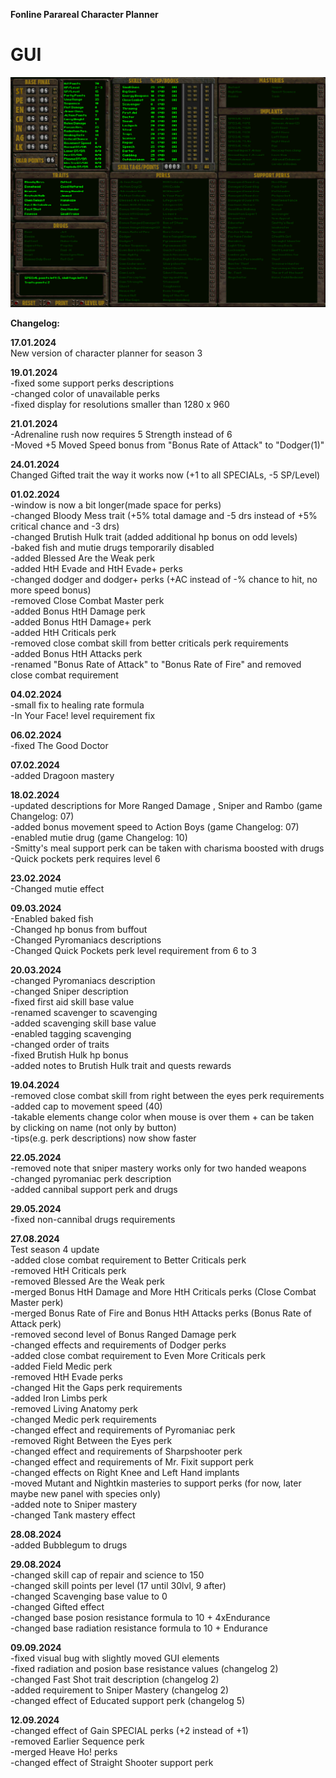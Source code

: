 **Fonline Parareal Character Planner**<br/>


# GUI
![screen](https://github.com/krysztok/Fonline-Parareal-Character-Planner-/blob/main/screenshot.png)


**Changelog:**

**17.01.2024**<br>
New version of character planner for season 3<br>

**19.01.2024**<br>
-fixed some support perks descriptions<br>
-changed color of unavailable perks <br>
-fixed display for resolutions smaller than 1280 x 960<br>

**21.01.2024**<br>
-Adrenaline rush now requires 5 Strength instead of 6<br>
-Moved +5 Moved Speed bonus from "Bonus Rate of Attack" to "Dodger(1)"<br>

**24.01.2024**<br>
Changed Gifted trait the way it works now (+1 to all SPECIALs, -5 SP/Level)<br>

**01.02.2024**<br>
-window is now a bit longer(made space for perks)<br>
-changed Bloody Mess trait (+5% total damage and -5 drs instead of +5% critical chance and -3 drs)<br>
-changed Brutish Hulk trait (added additional hp bonus on odd levels)<br>
-baked fish and mutie drugs temporarily disabled<br>
-added Blessed Are the Weak perk<br>
-added HtH Evade and HtH Evade+ perks<br>
-changed dodger and dodger+ perks (+AC instead of -% chance to hit, no more speed bonus)<br>
-removed Close Combat Master perk<br>
-added Bonus HtH Damage perk<br>
-added Bonus HtH Damage+ perk<br>
-added HtH Criticals perk<br>
-removed close combat skill from better criticals perk requirements<br>
-added Bonus HtH Attacks perk<br>
-renamed "Bonus Rate of Attack" to "Bonus Rate of Fire" and removed close combat requirement<br>

**04.02.2024**<br>
-small fix to healing rate formula<br>
-In Your Face! level requirement fix<br>

**06.02.2024**<br>
-fixed The Good Doctor<br>

**07.02.2024**<br>
-added Dragoon mastery<br>

**18.02.2024**<br>
-updated descriptions for More Ranged Damage , Sniper and Rambo (game Changelog: 07)<br>
-added bonus movement speed to Action Boys (game Changelog: 07)<br>
-enabled mutie drug (game Changelog: 10)<br>
-Smitty's meal support perk can be taken with charisma boosted with drugs<br>
-Quick pockets perk requires level 6 <br>

**23.02.2024**<br>
-Changed mutie effect <br>

**09.03.2024**<br>
-Enabled baked fish <br>
-Changed hp bonus from buffout <br>
-Changed Pyromaniacs descriptions <br>
-Changed Quick Pockets perk level requirement from 6 to 3 <br>

**20.03.2024**<br>
-changed Pyromaniacs description <br>
-changed Sniper description <br>
-fixed first aid skill base value <br>
-renamed scavenger to scavenging <br>
-added scavenging skill base value <br>
-enabled tagging scavenging <br>
-changed order of traits <br>
-fixed Brutish Hulk hp bonus <br>
-added notes to Brutish Hulk trait and quests rewards <br>

**19.04.2024**<br>
-removed close combat skill from right between the eyes perk requirements<br>
-added cap to movement speed (40)<br>
-takable elements change color when mouse is over them + can be taken by clicking on name (not only by button)<br>
-tips(e.g. perk descriptions) now show faster <br>

**22.05.2024**<br>
-removed note that sniper mastery works only for two handed weapons <br>
-changed pyromaniac perk description <br>
-added cannibal support perk and drugs <br>

**29.05.2024**<br>
-fixed non-cannibal drugs requirements <br>

**27.08.2024**<br>
Test season 4 update <br>
-added close combat requirement to Better Criticals perk<br>
-removed HtH Criticals perk<br>
-removed Blessed Are the Weak perk<br>
-merged Bonus HtH Damage and More HtH Criticals perks (Close Combat Master perk)<br>
-merged Bonus Rate of Fire and Bonus HtH Attacks perks (Bonus Rate of Attack perk)<br>
-removed second level of Bonus Ranged Damage perk<br>
-changed effects and requirements of Dodger perks<br>
-added close combat requirement to Even More Criticals perk<br>
-added Field Medic perk<br>
-removed HtH Evade perks<br>
-changed Hit the Gaps perk requirements<br>
-added Iron Limbs perk<br>
-removed Living Anatomy perk<br>
-changed Medic perk requirements<br>
-changed effect and requirements of Pyromaniac perk <br>
-removed Right Between the Eyes perk<br>
-changed effect and requirements of Sharpshooter perk <br>
-changed effect and requirements of Mr. Fixit support perk <br>
-changed effects on Right Knee and Left Hand implants<br>
-moved Mutant and Nightkin masteries to support perks (for now, later maybe new panel with species only)<br>
-added note to Sniper mastery<br>
-changed Tank mastery effect<br>

**28.08.2024**<br>
-added Bubblegum to drugs <br>

**29.08.2024**<br>
-changed skill cap of repair and science to 150 <br>
-changed skill points per level (17 until 30lvl, 9 after) <br>
-changed Scavenging base value to 0 <br>
-changed Gifted effect <br>
-changed base posion resistance formula to 10 + 4xEndurance <br>
-changed base radiation resistance formula to 10 + Endurance <br>

**09.09.2024**<br>
-fixed visual bug with slightly moved GUI elements <br>
-fixed radiation and posion base resistance values (changelog 2) <br>
-changed Fast Shot trait description (changelog 2) <br>
-added requirement to Sniper Mastery (changelog 2) <br>
-changed effect of Educated support perk (changelog 5) <br>

**12.09.2024**<br>
-changed effect of Gain SPECIAL perks (+2 instead of +1)<br>
-removed Earlier Sequence perk<br>
-merged Heave Ho! perks<br>
-changed effect of Straight Shooter support perk<br>
